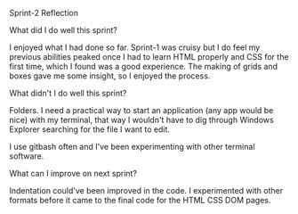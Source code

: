  Sprint-2 Reflection

 What did I do well this sprint?

 I enjoyed what I had done so far. Sprint-1 was cruisy but I do feel my previous abilities peaked once I had to learn HTML properly and CSS for the first time, which I found was a good experience. The making of grids and boxes gave me some insight, so I enjoyed the process.

 What didn't I do well this sprint?

 Folders. I need a practical way to start an application (any app would be nice) with my terminal, that way I wouldn't have to dig through Windows Explorer searching for the file I want to edit. 

 I use gitbash often and I've been experimenting with other terminal software.

 What can I improve on next sprint? 

 Indentation could've been improved in the code. I experimented with other formats before it came to the final code for the HTML CSS DOM pages.
